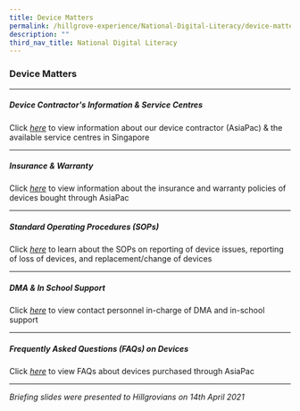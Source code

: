 ```yaml
---
title: Device Matters
permalink: /hillgrove-experience/National-Digital-Literacy/device-matters/
description: ""
third_nav_title: National Digital Literacy
---
```

### **Device Matters**

-----------------------------------------------------------------
##### **Device Contractor's Information & Service Centres**

Click [_here_](https://drive.google.com/file/d/1Gq42VQK6HOUlpFnMIhUY5mFsQm9Ie1S8/view?usp=sharing) to view information about our device contractor (AsiaPac) & the available service centres in Singapore

-----------------------------------------------------------------
#####  **Insurance & Warranty**

Click [_here_](https://drive.google.com/file/d/1ztM2oJopDg3_rDQ7IhfCf1qT3ARawjHx/view?usp=sharing) to view information about the insurance and warranty policies of devices bought through AsiaPac

-----------------------------------------------------------------
##### **Standard Operating Procedures (SOPs)**

Click [_here_](https://drive.google.com/file/d/10QfruJiK2yNReLC7Wo3LMyfNpMITqZ9P/view?usp=sharing) to learn about the SOPs on reporting of device issues, reporting of loss of devices, and replacement/change of devices

-----------------------------------------------------------------
##### **DMA & In School Support**

Click [_here_](https://drive.google.com/file/d/1H_BCSU_vP90KkbVg5DvqWi3k6gCFDjFi/view?usp=sharing) to view contact personnel in-charge of DMA and in-school support

-----------------------------------------------------------------
##### **Frequently Asked Questions (FAQs) on Devices**

Click [_here_](https://drive.google.com/file/d/1oifq_nkkaLPsXWVDP0Y5l9yiWT7uZT-c/view?usp=sharing) to view FAQs about devices purchased through AsiaPac

-----------------------------------------------------------------
_Briefing slides were presented to Hillgrovians on 14th April 2021_